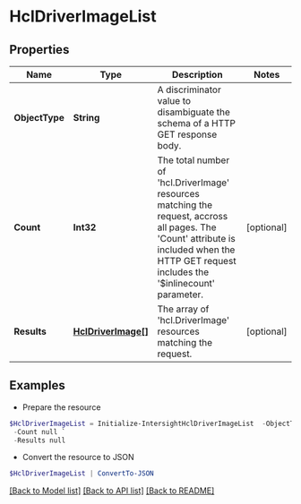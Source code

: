 # HclDriverImageList
## Properties

Name | Type | Description | Notes
------------ | ------------- | ------------- | -------------
**ObjectType** | **String** | A discriminator value to disambiguate the schema of a HTTP GET response body. | 
**Count** | **Int32** | The total number of &#39;hcl.DriverImage&#39; resources matching the request, accross all pages. The &#39;Count&#39; attribute is included when the HTTP GET request includes the &#39;$inlinecount&#39; parameter. | [optional] 
**Results** | [**HclDriverImage[]**](HclDriverImage.md) | The array of &#39;hcl.DriverImage&#39; resources matching the request. | [optional] 

## Examples

- Prepare the resource
```powershell
$HclDriverImageList = Initialize-IntersightHclDriverImageList  -ObjectType null `
 -Count null `
 -Results null
```

- Convert the resource to JSON
```powershell
$HclDriverImageList | ConvertTo-JSON
```

[[Back to Model list]](../README.md#documentation-for-models) [[Back to API list]](../README.md#documentation-for-api-endpoints) [[Back to README]](../README.md)

